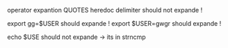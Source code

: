 operator expantion QUOTES
heredoc delimiter should not expande !

export gg=$USER should expande !
export $USER=gwgr should expande !

echo $USE should not expande -> its in strncmp
